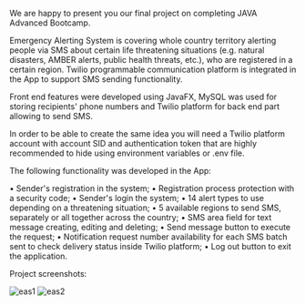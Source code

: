 We are happy to present you our final project on completing JAVA Advanced Bootcamp.

Emergency Alerting System is covering whole country territory alerting people via SMS about certain life threatening situations (e.g. natural disasters, AMBER alerts, public health threats, etc.), who are registered in a certain region. Twilio programmable communication platform is integrated in the App to support SMS sending functionality.

Front end features were developed using JavaFX, MySQL was used for storing recipients' phone numbers and Twilio platform for back end part allowing to send SMS.

In order to be able to create the same idea you will need a Twilio platform account with account SID and authentication token that are highly recommended to hide using environment variables or .env file.

The following functionality was developed in the App:

• Sender's registration in the system;
• Registration process protection with a security code;
• Sender's login the system;
• 14 alert types to use depending on a threatening situation;
• 5 available regions to send SMS, separately or all together across the country;
• SMS area field for text message creating, editing and deleting;
• Send message button to execute the request;
• Notification request number availability for each SMS batch sent to check delivery status inside Twilio platform;
• Log out button to exit the application.

Project screenshots:

![eas1](https://user-images.githubusercontent.com/108615018/191312504-7a519df0-a49b-4f44-8d2b-ad6c308683a2.png)
![eas2](https://user-images.githubusercontent.com/108615018/191312526-450405b7-4a64-4284-8ff7-b584f93be30a.png)
